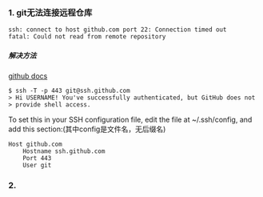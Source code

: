 ### 1. git无法连接远程仓库
```
ssh: connect to host github.com port 22: Connection timed out
fatal: Could not read from remote repository
```
##### 解决方法
[github docs](https://docs.github.com/en/authentication/troubleshooting-ssh/using-ssh-over-the-https-port)
```shell
$ ssh -T -p 443 git@ssh.github.com
> Hi USERNAME! You've successfully authenticated, but GitHub does not
> provide shell access.
```
To set this in your SSH configuration file, edit the file at ~/.ssh/config, and add this section:(其中config是文件名，无后缀名)
```shell
Host github.com
    Hostname ssh.github.com
    Port 443
    User git
```

### 2.